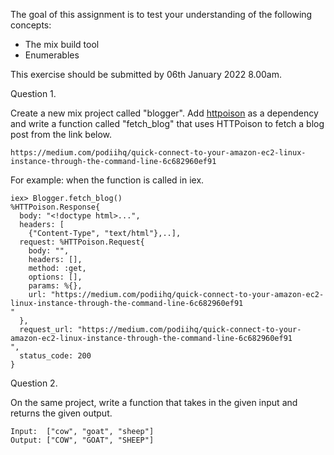 The goal of this assignment is to test your understanding of the following concepts:
- The mix build tool
- Enumerables

This exercise should be submitted by 06th January 2022 8.00am.

Question 1.

Create a new mix project called "blogger". Add [httpoison](hexdocs.pm/httpoison) as a dependency and write a function called "fetch_blog" that uses HTTPoison to fetch a blog post from the link below.

```
https://medium.com/podiihq/quick-connect-to-your-amazon-ec2-linux-instance-through-the-command-line-6c682960ef91
```
For example:
when the function is called in iex.
```
iex> Blogger.fetch_blog()
%HTTPoison.Response{
  body: "<!doctype html>...",
  headers: [    
    {"Content-Type", "text/html"},..],  
  request: %HTTPoison.Request{
    body: "",
    headers: [],
    method: :get,
    options: [],
    params: %{},
    url: "https://medium.com/podiihq/quick-connect-to-your-amazon-ec2-linux-instance-through-the-command-line-6c682960ef91
"
  },
  request_url: "https://medium.com/podiihq/quick-connect-to-your-amazon-ec2-linux-instance-through-the-command-line-6c682960ef91
",
  status_code: 200
}

```

Question 2.

On the same project, write a function that takes in the given input and returns the given output.
```
Input:  ["cow", "goat", "sheep"]
Output: ["COW", "GOAT", "SHEEP"]
```

